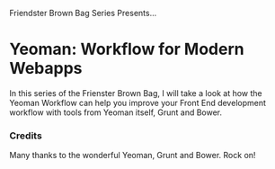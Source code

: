 Friendster Brown Bag Series Presents...

Yeoman: Workflow for Modern Webapps
==========================================


In this series of the Frienster Brown Bag, I will take a look at how the Yeoman Workflow can help you improve your Front End development workflow with tools from Yeoman itself, Grunt and Bower.

### Credits

Many thanks to the wonderful Yeoman, Grunt and Bower. Rock on!